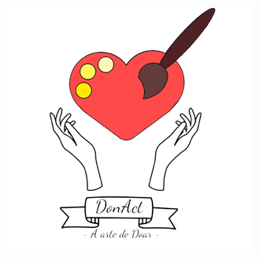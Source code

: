 <img class="logo-image" src='imgs/DonAct_Logo_Colorida.png'>

<style>
.cover:after {
    content: '';
    width: 100%;
    position: absolute;
    background-image: none !important
}

</style>